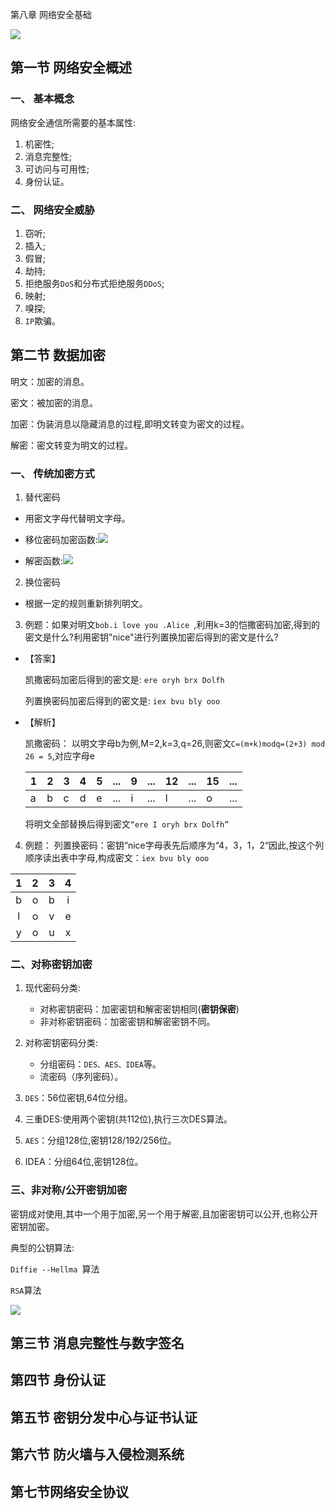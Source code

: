 第八章 网络安全基础

![](F:\自考\计算机网络原理\img\2020-06-08_172402.jpg)

##  第一节 网络安全概述

### 一、 基本概念

网络安全通信所需要的基本属性:

1. 机密性;
2. 消息完整性;
3. 可访问与可用性;
4. 身份认证。

### 二、 网络安全威胁

1. 窃听;
2. 插入;
3. 假冒;
4. 劫持;
5. 拒绝服务`DoS`和分布式拒绝服务`DDoS`;
6. 映射;
7. 嗅探;
8. `IP`欺骗。

##  第二节 数据加密

明文：加密的消息。

密文：被加密的消息。

加密：伪装消息以隐藏消息的过程,即明文转变为密文的过程。

解密：密文转变为明文的过程。

### 一、 传统加密方式

1. 替代密码

- 用密文字母代替明文字母。

- 移位密码加密函数:![](F:\自考\计算机网络原理\img\2020-06-08_175321.jpg)

- 解密函数:![](F:\自考\计算机网络原理\img\2020-06-08_175332.jpg)

2. 换位密码

- 根据一定的规则重新排列明文。

3.  例题：如果对明文`bob.i love you .Alice `,利用k=3的恺撒密码加密,得到的密文是什么?利用密钥"nice"进行列置换加密后得到的密文是什么?

   - 【答案】 

     凯撒密码加密后得到的密文是: `ere oryh brx Dolfh `

     列置换密码加密后得到的密文是: ` iex bvu bly ooo `

   - 【解析】

      凯撒密码： 以明文字母b为例,M=2,k=3,q=26,则密文`C=(m+k)modq=(2+3) mod 26 = 5`,对应字母e

     | 1    | 2    | 3    | 4    | 5    | ...  | 9    | ...  | 12   | ...  | 15   | ...  |
     | ---- | ---- | ---- | ---- | ---- | ---- | ---- | ---- | ---- | ---- | ---- | ---- |
     | a    | b    | c    | d    | e    | ...  | i    | ...  | l    | ...  | o    | ...  |

     将明文全部替换后得到密文`“ere I oryh brx Dolfh”`

4. 例题： 列置换密码：密钥“nice字母表先后顺序为“4，3，1，2“因此,按这个列顺序读出表中字母,构成密文：` iex bvu bly ooo `

|  1   |  2   |  3   |  4   |
| :--: | :--: | :--: | :--: |
|  b   |  o   |  b   |  i   |
|  l   |  o   |  v   |  e   |
|  y   |  o   |  u   |  x   |

### 二、对称密钥加密

1. 现代密码分类:
   - 对称密钥密码：加密密钥和解密密钥相同(**密钥保密**)
   - 非对称密钥密码：加密密钥和解密密钥不同。

2. 对称密钥密码分类:
   - 分组密码：`DES、AES、IDEA`等。
   - 流密码（序列密码）。

3. `DES`：56位密钥,64位分组。

4. 三重DES:使用两个密钥(共112位),执行三次DES算法。

5. `AES`：分组128位,密钥128/192/256位。

6. IDEA：分组64位,密钥128位。

###  三、非对称/公开密钥加密

密钥成对使用,其中一个用于加密,另一个用于解密,且加密密钥可以公开,也称公开密钥加密。

典型的公钥算法:

`Diffie --Hellma `算法

`RSA`算法

![](F:\自考\计算机网络原理\img\2020-06-08_212753.jpg)

##  第三节  消息完整性与数字签名

## 第四节 身份认证

## 第五节  密钥分发中心与证书认证

##  第六节 防火墙与入侵检测系统

## 第七节网络安全协议


